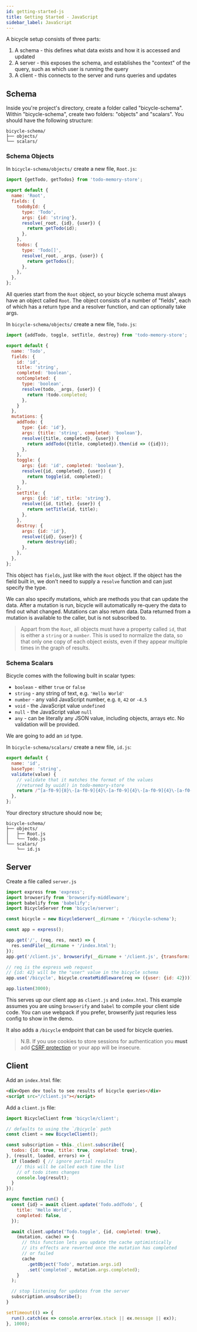 ```yaml
---
id: getting-started-js
title: Getting Started - JavaScript
sidebar_label: JavaScript
---
```


A bicycle setup consists of three parts:

1. A schema - this defines what data exists and how it is accessed and updated
2. A server - this exposes the schema, and establishes the "context" of the query, such as which user is running the query
3. A client - this connects to the server and runs queries and updates

## Schema

Inside you're project's directory, create a folder called "bicycle-schema". Within "bicycle-schema", create two folders: "objects" and "scalars". You should have the following structure:

```
bicycle-schema/
├── objects/
└── scalars/
```

### Schema Objects

In `bicycle-schema/objects/` create a new file, `Root.js`:

```js
import {getTodo, getTodos} from 'todo-memory-store';

export default {
  name: 'Root',
  fields: {
    todoById: {
      type: 'Todo',
      args: {id: 'string'},
      resolve(_root, {id}, {user}) {
        return getTodo(id);
      },
    },
    todos: {
      type: 'Todo[]',
      resolve(_root, _args, {user}) {
        return getTodos();
      },
    },
  },
};
```

All queries start from the `Root` object, so your bicycle schema must always have an object called `Root`. The object consists of a number of "fields", each of which has a return type and a resolver function, and can optionally take args.


In `bicycle-schema/objects/` create a new file, `Todo.js`:

```js
import {addTodo, toggle, setTitle, destroy} from 'todo-memory-store';

export default {
  name: 'Todo',
  fields: {
    id: 'id',
    title: 'string',
    completed: 'boolean',
    notCompleted: {
      type: 'boolean',
      resolve(todo, _args, {user}) {
        return !todo.completed;
      },
    }
  },
  mutations: {
    addTodo: {
      type: {id: 'id'},
      args: {title: 'string', completed: 'boolean'},
      resolve({title, completed}, {user}) {
        return addTodo({title, completed}).then(id => ({id}));
      },
    },
    toggle: {
      args: {id: 'id', completed: 'boolean'},
      resolve({id, completed}, {user}) {
        return toggle(id, completed);
      },
    },
    setTitle: {
      args: {id: 'id', title: 'string'},
      resolve({id, title}, {user}) {
        return setTitle(id, title);
      },
    },
    destroy: {
      args: {id: 'id'},
      resolve({id}, {user}) {
        return destroy(id);
      },
    },
  },
};
```

This object has `fields`, just like with the `Root` object. If the object has the field built in, we don't need to supply a `resolve` function and can just specify the type.

We can also specify mutations, which are methods you that can update the data. After a mutation is run, bicycle will automatically re-query the data to find out what changed. Mutations can also return data. Data returned from a mutation is available to the caller, but is not subscribed to.

> Appart from the `Root`, all objects must have a property called `id`, that is either a `string` or a `number`. This is used to normalize the data, so that only one copy of each object exists, even if they appear multiple times in the graph of results.

### Schema Scalars

Bicycle comes with the following built in scalar types:

 - `boolean` - either `true` or `false`
 - `string` - any string of text, e.g. `'Hello World'`
 - `number` - any valid JavaScript number, e.g. `0`, `42` or `-4.5`
 - `void` - the JavaScript value `undefined`
 - `null` - the JavaScript value `null`
 - `any` - can be literally any JSON value, including objects, arrays etc. No validation will be provided.

 We are going to add an `id` type.

In `bicycle-schema/scalars/` create a new file, `id.js`:

```js
export default {
  name: 'id',
  baseType: 'string',
  validate(value) {
    // validate that it matches the format of the values
    //returned by uuid() in todo-memory-store
    return /^[a-f0-9]{8}\-[a-f0-9]{4}\-[a-f0-9]{4}\-[a-f0-9]{4}\-[a-f0-9]{12}$/.test(value);
  },
};
```

Your directory structure should now be;

```
bicycle-schema/
├── objects/
│   ├── Root.js
│   └── Todo.js
└── scalars/
    └── id.js
```

## Server

Create a file called `server.js`

```js
import express from 'express';
import browserify from 'browserify-middleware';
import babelify from 'babelify';
import BicycleServer from 'bicycle/server';

const bicycle = new BicycleServer(__dirname + '/bicycle-schema');

const app = express();

app.get('/', (req, res, next) => {
  res.sendFile(__dirname + '/index.html');
});
app.get('/client.js', browserify(__dirname + '/client.js', {transform: [babelify]}));

// req is the express web request
// {id: 42} will be the "user" value in the bicycle schema
app.use('/bicycle', bicycle.createMiddleware(req => ({user: {id: 42})));

app.listen(3000);
```

This serves up our client app as `client.js` and `index.html`. This example assumes you are using `browserify` and `babel` to compile your client side code. You can use webpack if you prefer, browserify just requries less config to show in the demo.

It also adds a `/bicycle` endpoint that can be used for bicycle queries.

> N.B. If you use cookies to store sessions for authentication you **must** add [CSRF protection](https://www.atauthentication.com/docs/csrf-protection.html) or your app will be insecure.

## Client

Add an `index.html` file:

```html
<div>Open dev tools to see results of bicycle queries</div>
<script src="/client.js"></script>
```

Add a `client.js` file:

```js
import BicycleClient from 'bicycle/client';

// defaults to using the `/bicycle` path
const client = new BicycleClient();

const subscription = this._client.subscribe({
  todos: {id: true, title: true, completed: true},
}, (result, loaded, errors) => {
  if (loaded) { // ignore partial results
    // this will be called each time the list
    // of todo items changes
    console.log(result);
  }
});

async function run() {
  const {id} = await client.update('Todo.addTodo', {
    title: 'Hello World',
    completed: false,
  });

  await client.update('Todo.toggle', {id, completed: true},
    (mutation, cache) => {
      // this function lets you update the cache optimistically
      // its effects are reverted once the mutation has completed
      // or failed
      cache
        .getObject('Todo', mutation.args.id)
        .set('completed', mutation.args.completed);
    }
  );

  // stop listening for updates from the server
  subscription.unsubscribe();
}

setTimeout(() => {
  run().catch(ex => console.error(ex.stack || ex.message || ex));
}, 1000);
```

